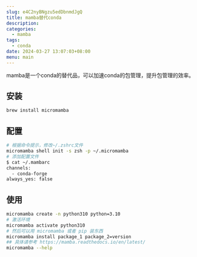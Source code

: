```yaml
---
slug: e4C2nyBNgzu5edDbnmdJgQ
title: mamba替代conda
description:
categories:
  - mamba
tags:
  - conda
date: 2024-03-27 13:07:03+08:00
menu: main
---
```


mamba是一个conda的替代品，可以加速conda的包管理，提升包管理的效率。

## 安装
```bash
brew install micromamba
```

## 配置
```bash
# 根据命令提示，修改~/.zshrc文件
micromamba shell init -s zsh -p ~/.micromamba
# 添加配置文件
$ cat ~/.mambarc
channels:
  - conda-forge
always_yes: false
```

## 使用
```bash
micromamba create -n python310 python=3.10
# 激活环境
micromamba activate python310
# 然后可以用 micromamba 或者 pip 装东西
micromamba install package_1 package_2=version
## 具体请参考 https://mamba.readthedocs.io/en/latest/
micromamba --help
```

